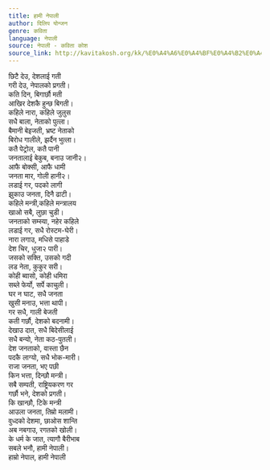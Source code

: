 ```yaml
---
title: हामी नेपाली
author: दिलिप योन्जन
genre: कविता
language: नेपाली
source: नेपाली - कविता कोश
source_link: http://kavitakosh.org/kk/%E0%A4%A6%E0%A4%BF%E0%A4%B2%E0%A4%BF%E0%A4%AA_%E0%A4%AF%E0%A5%8B%E0%A4%A8%E0%A5%8D%E0%A4%9C%E0%A4%A8
---
```


छिटै देउ, देशलाई गती  
गरी देउ, नेपालको प्रगती।  
कति दिन, बिगार्छौ मती  
आखिर देशकै हुन्छ बिगती।  
कहिले नारा, कहिले जुलुस  
सधै बाला, नेताको पुत्ला।  
बैमानी बेइजती, भ्रष्ट नेताको  
बिरोध गालीले, झर्दैन भुत्ला।  
कतै पेट्रोल, कतै पानी  
जनतालाई बेकुब, बनाउ जानी२।  
आफै बोक्सी, आफै धामी  
जनता मार, गोली हानी२।  
लडाई गर, पदको लागी  
झुकाउ जनता, दिनै ढाटी।  
कहिले मन्त्री,कहिले मन्त्रालय  
खाओ सबै, लुछा चुडी।  
जनताको सम्स्या, नहेर कहिले  
लडाई गर, सधै रोस्टम-घेरी।  
नारा लगाउ, मधिसे पाहाडे  
देश चिर, धुजा२ पारी।  
जसको सक्ति, उसको गदी  
लड नेता, कुकुर सरी।  
कोही ब्वासो, कोही धमिरा  
सब्ले फेर्यो, सर्पे काचुली।  
घर न घाट, सधै जनता  
खुसी मनाउ, भत्ता थापी।  
गर सधै, गाली बेजती  
कती गर्छौ, देशको बदनामी।  
देखाउ दात, सधै बिदेसीलाई  
सधै बन्यो, नेता कठ-पुतली।  
देश जनताको, वास्ता छैन  
पदकै लाग्यो, सधै भोक-मारी।  
राजा जनता, भए पछी  
किन भत्ता, दिन्छौ मन्त्री।  
सबै सम्पती, राष्ट्रियकरण गर  
गर्छौ भने, देशको प्रगती।  
कि खान्छौ, टिके मन्त्री  
आउला जनता, तिम्रो मलामी।  
वुध्दको देशमा, छाओस शान्ति  
अब नबगाउ, रगतको खोली।  
के धर्म के जात, त्यागौ बैरीभाब  
सबले भनौ, हामी नेपाली।  
हाम्रो नेपाल, हामी नेपाली
